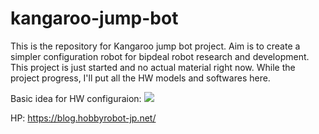 # kangaroo-jump-bot

This is the repository for Kangaroo jump bot project. Aim is to create a simpler configuration robot for bipdeal robot research and development.
This project is just started and no actual material right now. While the project progress, I'll put all the HW models and softwares here.

Basic idea for HW configuraion:
 ![](https://blog.hobbyrobot-jp.net/wp-content/uploads/2021/01/1-1.png)
 
HP: https://blog.hobbyrobot-jp.net/


